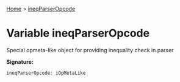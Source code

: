 [Home](../index.md) &gt; [ineqParserOpcode](./ineqparseropcode.md)

# Variable ineqParserOpcode

Special opmeta-like object for providing inequality check in parser

<b>Signature:</b>

```typescript
ineqParserOpcode: iOpMetaLike
```
